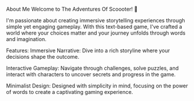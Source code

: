 About Me
Welcome to The Adventures Of Scoooter! 👋

I'm passionate about creating immersive storytelling experiences through simple yet engaging gameplay. With this text-based game, 
I've crafted a world where your choices matter and your journey unfolds through words and imagination.

Features:
Immersive Narrative: Dive into a rich storyline where your decisions shape the outcome.

Interactive Gameplay: Navigate through challenges, solve puzzles, and interact with characters to uncover secrets and progress in the game.

Minimalist Design: Designed with simplicity in mind, focusing on the power of words to create a captivating gaming experience.
